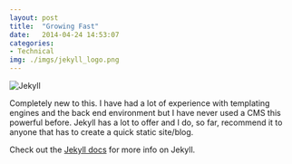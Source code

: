 ```yaml
---
layout: post
title:  "Growing Fast"
date:   2014-04-24 14:53:07
categories:
- Technical
img: ./imgs/jekyll_logo.png
---
```


![Jekyll]({{site.base}}/imgs/jekyll_logo.png)

Completely new to this. I have had a lot of experience with templating engines and the back end environment but I have never used a CMS this powerful before. Jekyll has a lot to offer and I do, so far, recommend it to anyone that has to create a quick static site/blog.

Check out the [Jekyll docs][jekyll] for more info on Jekyll. 

[jekyll]:    http://jekyllrb.com
